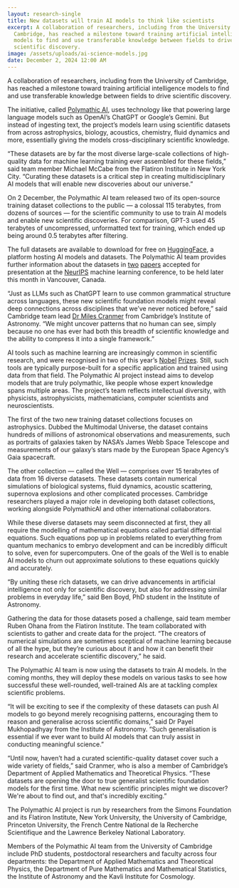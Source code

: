 ```yaml
---
layout: research-single
title: New datasets will train AI models to think like scientists
excerpt: A collaboration of researchers, including from the University of
  Cambridge, has reached a milestone toward training artificial intelligence
  models to find and use transferable knowledge between fields to drive
  scientific discovery.
image: /assets/uploads/ai-science-models.jpg
date: December 2, 2024 12:00 AM
---
```

A collaboration of researchers, including from the University of Cambridge, has reached a milestone toward training artificial intelligence models to find and use transferable knowledge between fields to drive scientific discovery.

The initiative, called [Polymathic AI](https://polymathic-ai.org/), uses technology like that powering large language models such as OpenAI’s ChatGPT or Google’s Gemini. But instead of ingesting text, the project’s models learn using scientific datasets from across astrophysics, biology, acoustics, chemistry, fluid dynamics and more, essentially giving the models cross-disciplinary scientific knowledge.

“These datasets are by far the most diverse large-scale collections of high-quality data for machine learning training ever assembled for these fields,” said team member Michael McCabe from the Flatiron Institute in New York City. “Curating these datasets is a critical step in creating multidisciplinary AI models that will enable new discoveries about our universe.”

On 2 December, the Polymathic AI team released two of its open-source training dataset collections to the public — a colossal 115 terabytes, from dozens of sources — for the scientific community to use to train AI models and enable new scientific discoveries. For comparison, GPT-3 used 45 terabytes of uncompressed, unformatted text for training, which ended up being around 0.5 terabytes after filtering.

The full datasets are available to download for free on [HuggingFace](https://huggingface.co/), a platform hosting AI models and datasets. The Polymathic AI team provides further information about the datasets in [two](https://nips.cc/virtual/2024/poster/97882) [papers](https://nips.cc/virtual/2024/poster/97791) accepted for presentation at the [NeurIPS](https://neurips.cc/) machine learning conference, to be held later this month in Vancouver, Canada.

“Just as LLMs such as ChatGPT learn to use common grammatical structure across languages, these new scientific foundation models might reveal deep connections across disciplines that we’ve never noticed before,” said Cambridge team lead [Dr Miles Cranmer](https://astroautomata.com/) from Cambridge’s Institute of Astronomy. “We might uncover patterns that no human can see, simply because no one has ever had both this breadth of scientific knowledge and the ability to compress it into a single framework.”

AI tools such as machine learning are increasingly common in scientific research, and were recognised in two of this year’s [Nobel](https://www.cam.ac.uk/research/news/university-of-cambridge-alumnus-awarded-2024-nobel-prize-in-physics) [Prizes](https://www.cam.ac.uk/research/news/university-of-cambridge-alumni-awarded-2024-nobel-prize-in-chemistry). Still, such tools are typically purpose-built for a specific application and trained using data from that field. The Polymathic AI project instead aims to develop models that are truly polymathic, like people whose expert knowledge spans multiple areas. The project’s team reflects intellectual diversity, with physicists, astrophysicists, mathematicians, computer scientists and neuroscientists.

The first of the two new training dataset collections focuses on astrophysics. Dubbed the Multimodal Universe, the dataset contains hundreds of millions of astronomical observations and measurements, such as portraits of galaxies taken by NASA’s James Webb Space Telescope and measurements of our galaxy’s stars made by the European Space Agency’s Gaia spacecraft.

The other collection — called the Well — comprises over 15 terabytes of data from 16 diverse datasets. These datasets contain numerical simulations of biological systems, fluid dynamics, acoustic scattering, supernova explosions and other complicated processes. Cambridge researchers played a major role in developing both dataset collections, working alongside PolymathicAI and other international collaborators.

While these diverse datasets may seem disconnected at first, they all require the modelling of mathematical equations called partial differential equations. Such equations pop up in problems related to everything from quantum mechanics to embryo development and can be incredibly difficult to solve, even for supercomputers. One of the goals of the Well is to enable AI models to churn out approximate solutions to these equations quickly and accurately.

“By uniting these rich datasets, we can drive advancements in artificial intelligence not only for scientific discovery, but also for addressing similar problems in everyday life,” said Ben Boyd, PhD student in the Institute of Astronomy.

Gathering the data for those datasets posed a challenge, said team member Ruben Ohana from the Flatiron Institute. The team collaborated with scientists to gather and create data for the project. “The creators of numerical simulations are sometimes sceptical of machine learning because of all the hype, but they’re curious about it and how it can benefit their research and accelerate scientific discovery,” he said.

The Polymathic AI team is now using the datasets to train AI models. In the coming months, they will deploy these models on various tasks to see how successful these well-rounded, well-trained AIs are at tackling complex scientific problems.

“It will be exciting to see if the complexity of these datasets can push AI models to go beyond merely recognising patterns, encouraging them to reason and generalise across scientific domains,” said Dr Payel Mukhopadhyay from the Institute of Astronomy. “Such generalisation is essential if we ever want to build AI models that can truly assist in conducting meaningful science.”

“Until now, haven’t had a curated scientific-quality dataset cover such a wide variety of fields,” said Cranmer, who is also a member of Cambridge’s Department of Applied Mathematics and Theoretical Physics. “These datasets are opening the door to true generalist scientific foundation models for the first time. What new scientific principles might we discover? We're about to find out, and that's incredibly exciting.”

The Polymathic AI project is run by researchers from the Simons Foundation and its Flatiron Institute, New York University, the University of Cambridge, Princeton University, the French Centre National de la Recherche Scientifique and the Lawrence Berkeley National Laboratory.

Members of the Polymathic AI team from the University of Cambridge include PhD students, postdoctoral researchers and faculty across four departments: the Department of Applied Mathematics and Theoretical Physics, the Department of Pure Mathematics and Mathematical Statistics, the Institute of Astronomy and the Kavli Institute for Cosmology.